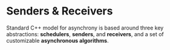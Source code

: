 # Senders & Receivers

Standard C++ model for asynchrony is based around three key abstractions: **schedulers**, **senders**, and **receivers**, and a set of customizable **asynchronous algorithms**.